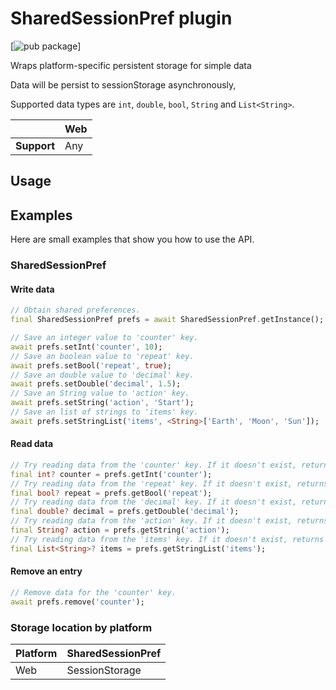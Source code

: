 # SharedSessionPref plugin
<?code-excerpt path-base="example/lib"?>

[![pub package](https://img.shields.io/badge/shared_session_pref-0.0.1-blue.svg
)]

Wraps platform-specific persistent storage for simple data
 
Data will be  persist to sessionStorage asynchronously,
 

Supported data types are `int`, `double`, `bool`, `String` and `List<String>`.

|              | Web  | 
|-------------|------| 
| **Support** |  Any | 

## Usage

## Examples
Here are small examples that show you how to use the API.

### SharedSessionPref

#### Write data
<?code-excerpt "readme_excerpts.dart (Write)"?>
```dart
// Obtain shared preferences.
final SharedSessionPref prefs = await SharedSessionPref.getInstance();

// Save an integer value to 'counter' key.
await prefs.setInt('counter', 10);
// Save an boolean value to 'repeat' key.
await prefs.setBool('repeat', true);
// Save an double value to 'decimal' key.
await prefs.setDouble('decimal', 1.5);
// Save an String value to 'action' key.
await prefs.setString('action', 'Start');
// Save an list of strings to 'items' key.
await prefs.setStringList('items', <String>['Earth', 'Moon', 'Sun']);
```

#### Read data
<?code-excerpt "readme_excerpts.dart (Read)"?>
```dart
// Try reading data from the 'counter' key. If it doesn't exist, returns null.
final int? counter = prefs.getInt('counter');
// Try reading data from the 'repeat' key. If it doesn't exist, returns null.
final bool? repeat = prefs.getBool('repeat');
// Try reading data from the 'decimal' key. If it doesn't exist, returns null.
final double? decimal = prefs.getDouble('decimal');
// Try reading data from the 'action' key. If it doesn't exist, returns null.
final String? action = prefs.getString('action');
// Try reading data from the 'items' key. If it doesn't exist, returns null.
final List<String>? items = prefs.getStringList('items');
```

#### Remove an entry
<?code-excerpt "readme_excerpts.dart (Clear)"?>
```dart
// Remove data for the 'counter' key.
await prefs.remove('counter');
```
 
 
### Storage location by platform

| Platform | SharedSessionPref |
| :--- | :--- |
| Web | SessionStorage |
 